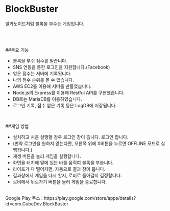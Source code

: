 # BlockBuster

알카노이드처럼 블록을 부수는 게임입니다.

<br/>
<br/>

##주요 기능
* 블록을 부숴 점수를 얻습니다.
* SNS 연동을 통한 로그인을 지원합니다.(Facebook)
* 얻은 점수는 서버에 기록됩니다.
* 나의 점수 순위를 볼 수 있습니다.
* AWS EC2를 이용해 서버를 만들었습니다.
* Node.js의 Express를 이용해 Restful API를 구현했습니다.
* DB로는 MariaDB를 이용하였습니다.
* 로그인 기록, 점수 얻은 기록 등은 LogDB에 저장됩니다.

<br/>

##게임 방법
* 설치하고 처음 실행할 경우 로그인 창이 뜹니다. 로그인 합니다.
* (만약 로그인을 원하지 않는다면, 오른쪽 위에 X버튼을 누르면 OFFLINE 모드로 실행됩니다.)
* 재생 버튼을 눌러 게임을 실행합니다.
* 화면을 터치해 밑에 있는 바를 움직여 블록을 부숩니다.
* 라이프가 다 떨어지면, 자동으로 결과 창이 뜹니다.
* 결과창에서 게임을 다시 할지, 로비로 돌아갈지 결정합니다.
* 로비에서 뒤로가기 버튼을 눌러 게임을 종료합니다.
<br/>
Google Play 주소 : https://play.google.com/store/apps/details?id=com.CubeDev.BlockBuster
